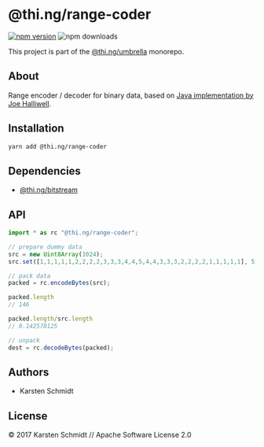 # @thi.ng/range-coder

[![npm version](https://img.shields.io/npm/v/@thi.ng/range-coder.svg)](https://www.npmjs.com/package/@thi.ng/range-coder)
![npm downloads](https://img.shields.io/npm/dm/@thi.ng/range-coder.svg)

This project is part of the
[@thi.ng/umbrella](https://github.com/thi-ng/umbrella/) monorepo.

## About

Range encoder / decoder for binary data, based on [Java implementation
by Joe Halliwell](https://www.winterwell.com/software/compressor.php).

## Installation

```bash
yarn add @thi.ng/range-coder
```

## Dependencies

- [@thi.ng/bitstream](https://github.com/thi-ng/umbrella/tree/master/packages/bitstream)

## API

```ts
import * as rc "@thi.ng/range-coder";
```

```ts
// prepare dummy data
src = new Uint8Array(1024);
src.set([1,1,1,1,1,2,2,2,2,3,3,3,4,4,5,4,4,3,3,3,2,2,2,2,1,1,1,1,1], 512);

// pack data
packed = rc.encodeBytes(src);

packed.length
// 146

packed.length/src.length
// 0.142578125

// unpack
dest = rc.decodeBytes(packed);
```

## Authors

- Karsten Schmidt

## License

&copy; 2017 Karsten Schmidt // Apache Software License 2.0
